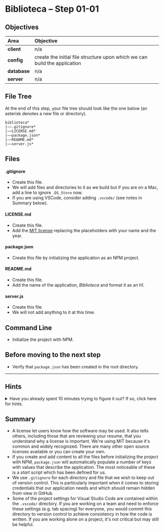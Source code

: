 # Biblioteca – Step 01-01

## Objectives
| Area         | Objective                                                                 |
|:------------ | :------------------------------------------------------------------------ |
| **client**   | n/a                                                                       |
| **config**   | create the initial file structure upon which we can build the application |
| **database** | n/a                                                                       |
| **server**   | n/a                                                                       |

## File Tree
At the end of this step, your file tree should look like the one below (an asterisk denotes a new file or directory).
```
biblioteca*
|––.gitignore*
|––LICENSE.md*
|––package.json*
|––README.md*
|––server.js*
```

## Files
#### .gitignore
* Create this file.
* We will add files and directories to it as we build but if you are on a Mac, add a line to ignore `.DS_Store` now.
* If you are using VSCode, consider adding `.vscode/` (see notes in Summary below).

#### LICENSE.md
* Create this file.
* Add the [MIT license](https://opensource.org/licenses/MIT) replacing the placeholders with your name and the year.

#### package.json
* Create this file by initializing the application as an NPM project.

#### README.md
* Create this file.
* Add the name of the application, _Biblioteca_ and format it as an h1.

#### server.js
* Create this file.
* We will not add anything to it at this time.

## Command Line
* Initialize the project with NPM.

## Before moving to the next step
* Verify that `package.json` has been created in the root directory.

___

## Hints
<details>
  <summary>Have you already spent 10 minutes trying to figure it out? If so, click here for hints.</summary>
    
* `cd <path/to/directory>`
* `mkdir <someDirectoryName>`
* `npm init -y`
* `touch <someFileNameWithExtension>`
</details>


## Summary
* A license let users know how the software may be used. It also tells others, including those that are reviewing your resume, that you understand why a license is important. We're using MIT because it's common and widely recognized. There are many other open source licenses available or you can create your own.
* If you create and add content to all the files before initializing the project with NPM, `package.json` will automatically populate a number of keys with values that describe the application. The most noticeable of these is a _start_ script which has been defined for us.
* We use `.gitignore` for each directory and file that we wish to keep out of version control. This is particularly important when it comes to storing credentials that our application needs and which should remain hidden from view in GitHub.
* Some of the project settings for Visual Studio Code are contained within the `.vscode/` directory. If you are working on a team and need to enforce these settings (e.g. tab spacing) for everyone, you would commit this directory to version control to achieve consistency in how the code is written. If you are working alone on a project, it's not critical but may still be helpful.
